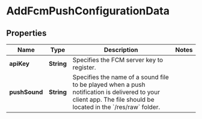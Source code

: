 

# AddFcmPushConfigurationData


## Properties

Name | Type | Description | Notes
------------ | ------------- | ------------- | -------------
**apiKey** | **String** | Specifies the FCM server key to register. | 
**pushSound** | **String** | Specifies the name of a sound file to be played when a push notification is delivered to your client app. The file should be located in the &#x60;/res/raw&#x60; folder. | 



